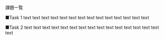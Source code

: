 課題一覧

■Task 1
text text text text text text text text text text text text text text 

■Task 2
text text text text text text text text text text text text text text text text 


